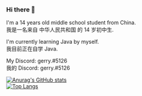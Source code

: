 ### Hi there 👋
<p>
  I'm a 14 years old middle school student from China.<br>
  我是一名来自 中华人民共和国 的 14 岁初中生.<br>
</p>

<p>
  I'm currently learning Java by myself.<br>
  我目前正在自学 Java.<br>
</p>
  
<p>
  My Discord: gerry.#5126<br>
  我的 Discord: gerry.#5126<br>
</p>
  

[![Anurag's GitHub stats](https://github-readme-stats.vercel.app/api?username=Gerry5126)](https://github.com/anuraghazra/github-readme-stats)\
[![Top Langs](https://github-readme-stats.vercel.app/api/top-langs/?username=Gerry5126)](https://github.com/anuraghazra/github-readme-stats)
